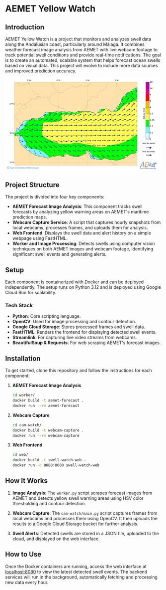 # AEMET Yellow Watch

## Introduction

AEMET Yellow Watch is a project that monitors and analyzes swell data along the
Andalusian coast, particularly around Málaga.  It combines weather forecast
image analysis from AEMET with live webcam footage to track potential swell
conditions and provide real-time notifications. The goal is to create an automated, 
scalable system that helps forecast ocean swells based on visual data. This
project will evolve to include more data sources and improved prediction
accuracy.

![aemet-yellow](img/aemet-yellow.png)

## Project Structure

The project is divided into four key components:

- **AEMET Forecast Image Analysis**: This component tracks swell forecasts by analyzing yellow warning areas on AEMET's maritime prediction maps.
- **Webcam Capture Service**: A script that captures hourly snapshots from local webcams, processes frames, and uploads them for analysis.
- **Web Frontend**: Displays the swell data and alert history on a simple webpage using FastHTML.
- **Worker and Image Processing**: Detects swells using computer vision techniques on both AEMET images and webcam footage, identifying significant swell events and generating alerts.

## Setup

Each component is containerized with Docker and can be deployed independently. The setup runs on Python 3.12 and is deployed using Google Cloud Run for scalability.

### Tech Stack

- **Python**: Core scripting language.
- **OpenCV**: Used for image processing and contour detection.
- **Google Cloud Storage**: Stores processed frames and swell data.
- **FastHTML**: Renders the frontend for displaying detected swell events.
- **Streamlink**: For capturing live video streams from webcams.
- **BeautifulSoup & Requests**: For web scraping AEMET's forecast images.

## Installation

To get started, clone this repository and follow the instructions for each component:

1. **AEMET Forecast Image Analysis**
    ```bash
    cd worker/
    docker build -t aemet-forecast .
    docker run --rm aemet-forecast
    ```

2. **Webcam Capture**
    ```bash
    cd cam-watch/
    docker build -t webcam-capture .
    docker run --rm webcam-capture
    ```

3. **Web Frontend**
    ```bash
    cd web/
    docker build -t swell-watch-web .
    docker run -d 8080:8080 swell-watch-web
    ```

## How It Works

1. **Image Analysis**: The `worker.py` script scrapes forecast images from AEMET and detects yellow swell warning areas using HSV color thresholding and contour detection.
   
2. **Webcam Capture**: The `cam-watch/main.py` script captures frames from local webcams and processes them using OpenCV. It then uploads the results to a Google Cloud Storage bucket for further analysis.

3. **Swell Alerts**: Detected swells are stored in a JSON file, uploaded to the cloud, and displayed on the web interface.


## How to Use

Once the Docker containers are running, access the web interface at [localhost:8080](http://localhost:8080) to view the latest detected swell events. The backend services will run in the background, automatically fetching and processing new data every hour.
